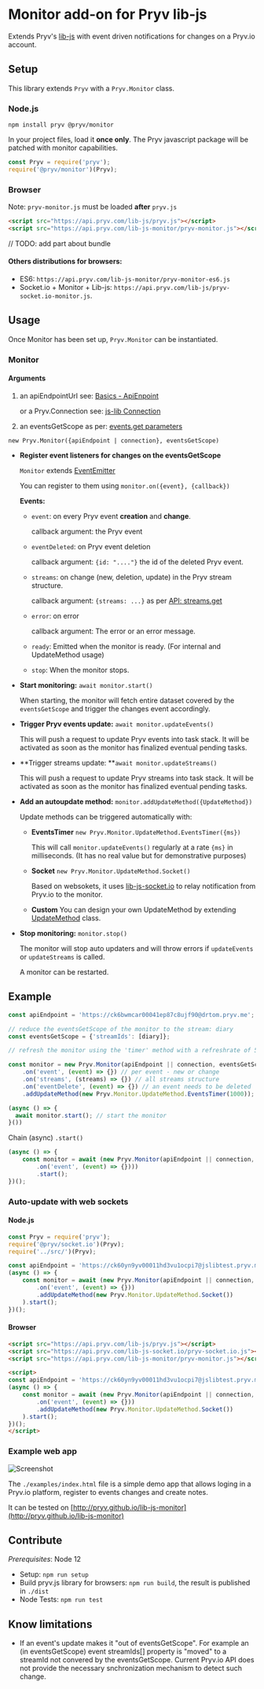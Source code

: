 # Monitor add-on for Pryv lib-js

Extends Pryv's [lib-js](https://github.com/pryv/lib-js) with event driven notifications for changes on a Pryv.io account.

## Setup

This library extends `Pryv` with a `Pryv.Monitor` class.

### Node.js

`npm install pryv @pryv/monitor`

In your project files, load it **once only**. The Pryv javascript package will be patched with monitor capabilities.

```javascript
const Pryv = require('pryv');
require('@pryv/monitor')(Pryv);
```

### Browser

Note: `pryv-monitor.js` must be loaded **after** `pryv.js`

```html
<script src="https://api.pryv.com/lib-js/pryv.js"></script>
<script src="https://api.pryv.com/lib-js-monitor/pryv-monitor.js"></script>
```

// TODO:  add part about bundle

#### Others distributions for browsers:

- ES6: `https://api.pryv.com/lib-js-monitor/pryv-monitor-es6.js` 
- Socket.io + Monitor + Lib-js: `https://api.pryv.com/lib-js/pryv-socket.io-monitor.js`. 

## Usage

Once Monitor has been set up, `Pryv.Monitor` can be instantiated.

### Monitor

#### Arguments

   1. an apiEndpointUrl see: [Basics - ApiEnpoint](https://api.pryv.com/reference/#api-endpoint)

      or a Pryv.Connection see: [js-lib Connection](https://github.com/pryv/lib-js#obtaining-a-pryvconnection)

  2. an eventsGetScope as per: [events.get parameters](https://api.pryv.com/reference/#get-events)

  `new Pryv.Monitor({apiEndpoint | connection}, eventsGetScope)`

- **Register event listeners for changes on the eventsGetScope**

  `Monitor` extends [EventEmitter](https://nodejs.org/api/events.html#events_class_eventemitter)

  You can register to them using `monitor.on({event}, {callback})`

  **Events:**

  - `event`: on every Pryv event **creation** and **change**.

    callback argument: the Pryv event

  - `eventDeleted`: on Pryv event deletion

    callback argument: `{id: "...."}` the id of the deleted Pryv event. 

  - `streams`: on change (new, deletion, update) in the Pryv stream structure.

    callback argument: `{streams: ...}` as per [API: streams.get](https://api.pryv.com/reference/#get-streams) 

  - `error`: on error

    callback argument: The error or an error message.

  - `ready`: Emitted when the monitor is ready. (For internal and UpdateMethod usage)

  - `stop`: When the monitor stops.

- **Start monitoring:** `await monitor.start()` 

  When starting, the monitor will fetch entire dataset covered by the `eventsGetScope` and trigger the changes event accordingly.

- **Trigger Pryv events update:** `await monitor.updateEvents()`

  This will push a request to update Pryv events into task stack. It will be activated as soon as the monitor has finalized eventual pending tasks.

- **Trigger streams update: **`await monitor.updateStreams()`

  This will push a request to update Pryv streams into task stack. It will be activated as soon as the monitor has finalized eventual pending tasks.

- **Add an autoupdate method:** `monitor.addUpdateMethod({UpdateMethod})`

  Update methods can be triggered automatically with:

  - **EventsTimer** `new Pryv.Monitor.UpdateMethod.EventsTimer({ms})`

    This will call `monitor.updateEvents()` regularly at a rate `{ms}` in milliseconds.
    (It has no real value but for demonstrative purposes)
  
  - **Socket** `new Pryv.Monitor.UpdateMethod.Socket()` 
  
    Based on websokets, it uses [lib-js-socket.io](https://github.com/pryv/lib-js-socket.io) to relay notification from Pryv.io to the monitor.
  
  - **Custom** 
    You can design your own UpdateMethod by extending [UpdateMethod](https://github.com/pryv/lib-js-monitor/blob/master/src/UpdateMethod/UpdateMethod.js) class.
  
- **Stop monitoring:** `monitor.stop()`

  The monitor will stop auto updaters and will throw errors if `updateEvents` or `updateStreams` is called.

  A monitor can be restarted.

## Example


```javascript
const apiEndpoint = 'https://ck6bwmcar00041ep87c8ujf90@drtom.pryv.me';

// reduce the eventsGetScope of the monitor to the stream: diary
const eventsGetScope = {'streamIds': [diary]};

// refresh the monitor using the 'timer' method with a refreshrate of 5 seconds

const monitor = new Pryv.Monitor(apiEndpoint || connection, eventsGetScope)
	.on('event', (event) => {}) // per event - new or change
	.on('streams', (streams) => {}) // all streams structure
	.on('eventDelete', (event) => {}) // an event needs to be deleted
	.addUpdateMethod(new Pryv.Monitor.UpdateMethod.EventsTimer(1000)); // add refresh timer

(async () => {
  await monitor.start(); // start the monitor
}())
```

Chain (async) `.start()`

```javascript
(async () => { 
	const monitor = await (new Pryv.Monitor(apiEndpoint || connection, eventsGetScope)
		.on('event', (event) => {})))
		.start();
})();
```

### Auto-update with web sockets

#### Node.js

```javascript
const Pryv = require('pryv');
require('@pryv/socket.io')(Pryv);
require('../src/')(Pryv);

const apiEndpoint = 'https://ck60yn9yv00011hd3vu1ocpi7@jslibtest.pryv.me';
(async () => { 
	const monitor = await (new Pryv.Monitor(apiEndpoint || connection, eventsGetScope)
		.on('event', (event) => {}))
		.addUpdateMethod(new Pryv.Monitor.UpdateMethod.Socket())
	).start();
})();
```

#### Browser

```html
<script src="https://api.pryv.com/lib-js/pryv.js"></script>
<script src="https://api.pryv.com/lib-js-socket.io/pryv-socket.io.js"></script>
<script src="https://api.pryv.com/lib-js-monitor/pryv-monitor.js"></script>

<script>
const apiEndpoint = 'https://ck60yn9yv00011hd3vu1ocpi7@jslibtest.pryv.me';
(async () => { 
	const monitor = await (new Pryv.Monitor(apiEndpoint || connection, eventsGetScope)
		.on('event', (event) => {}))
		.addUpdateMethod(new Pryv.Monitor.UpdateMethod.Socket())
	).start();
})();
</script>
```



### Example web app

![Screenshot](https://raw.githubusercontent.com/pryv/lib-js-monitor/master/examples/screenshot.png)

The `./examples/index.html` file is a simple demo app that allows loging in a Pryv.io platform, register to events changes and create notes. 

It can be tested on [http://pryv.github.io/lib-js-monitor](http://pryv.github.io/lib-js-monitor) 

## Contribute

*Prerequisites*: Node 12

- Setup: `npm run setup`
- Build pryv.js library for browsers: `npm run build`, the result is published in `./dist`
- Node Tests: `npm run test`

## Know limitations

- If an event's update makes it "out of eventsGetScope". For example an (in eventsGetScope) event streamIds[] property is "moved" to a streamId not convered by the eventsGetScope. Current Pryv.io API does not provide the necessary snchronization mechanism to detect such change.
